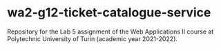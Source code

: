 # wa2-g12-ticket-catalogue-service
Repository for the Lab 5 assignment of the Web Applications II course at Polytechnic University of Turin (academic year 2021-2022).
